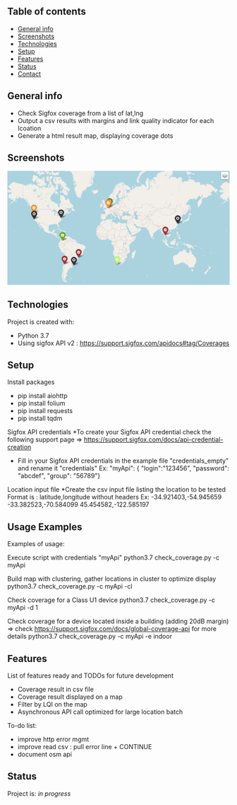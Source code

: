 ## Table of contents
* [General info](#general-info)
* [Screenshots](#screenshots)
* [Technologies](#technologies)
* [Setup](#setup)
* [Features](#features)
* [Status](#status)
* [Contact](#contact)

## General info
* Check Sigfox coverage from a list of lat,lng
* Output a csv results with margins and link quality indicator for each lcoation
* Generate a html result map, displaying coverage dots

## Screenshots
![Map result](./map_result.jpg)

## Technologies
Project is created with:
* Python 3.7
* Using sigfox API v2 : https://support.sigfox.com/apidocs#tag/Coverages

## Setup
Install packages
* pip install aiohttp
* pip install folium
* pip install requests
* pip install tqdm

Sigfox API credentials
*To create your Sigfox API credential check the following support page => https://support.sigfox.com/docs/api-credential-creation
* Fill in your Sigfox API credentials in the example file "credentials_empty" and rename it "credentials"
Ex: 
"myApi": { "login":"123456", "password": "abcdef", "group": "56789"}

Location input file
*Create the csv input file listing the location to be tested
Format is : latitude,longitude     without headers
Ex: 
-34.921403,-54.945659
-33.382523,-70.584099
45.454582,-122.585197


## Usage Examples
Examples of usage:

Execute script with credentials "myApi"
python3.7 check_coverage.py -c myApi

Build map with clustering, gather locations in cluster to optimize display
python3.7 check_coverage.py -c myApi -cl

Check coverage for a Class U1 device
python3.7 check_coverage.py -c myApi -d 1

Check coverage for a device located inside a building (adding 20dB margin) => check https://support.sigfox.com/docs/global-coverage-api for more details
python3.7 check_coverage.py -c myApi -e indoor


## Features
List of features ready and TODOs for future development
* Coverage result in csv file
* Coverage result displayed on a map
* Filter by LQI on the map
* Asynchronous API call optimized for large location batch

To-do list:
* improve http error mgmt
* improve read csv : pull error line + CONTINUE
* document osm api

## Status
Project is: _in progress_

